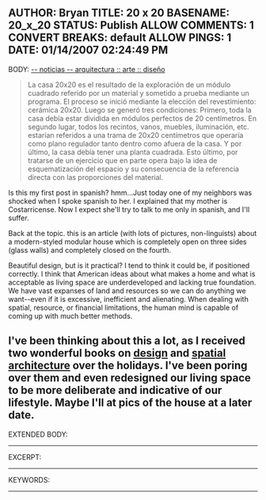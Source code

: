 AUTHOR: Bryan
TITLE: 20 x 20
BASENAME: 20_x_20
STATUS: Publish
ALLOW COMMENTS: 1
CONVERT BREAKS: __default__
ALLOW PINGS: 1
DATE: 01/14/2007 02:24:49 PM
-----
BODY:
<a title="&gt;&gt; noticias &gt;&gt; arquitectura :: arte :: diseño &gt;&gt;&gt;" href="http://www.noticiasarquitectura.info/especiales/casa_20_20.htm">-- noticias -- arquitectura :: arte :: diseño </a>
<blockquote>
La casa 20x20 es el resultado de la exploración de un módulo cuadrado referido por un material y sometido a prueba mediante un programa. El proceso se inició mediante la elección del revestimiento: cerámica 20x20. Luego se generó tres condiciones: Primero, toda la casa debía estar dividida en módulos perfectos de 20 centímetros. En segundo lugar, todos los recintos, vanos, muebles, iluminación, etc. estarían referidos a una trama de 20x20 centímetros que operaría como plano regulador tanto dentro como afuera de la casa. Y por último, la casa debía tener una planta cuadrada. Esto último, por tratarse de un ejercicio que en parte opera bajo la idea de esquematización del espacio y su consecuencia de la referencia directa con las proporciones del material.</blockquote>

Is this my first post in spanish? hmm...Just today one of my neighbors was shocked when I spoke spanish to her. I explained that my mother is Costarricense. Now I expect she'll try to talk to me only in spanish, and I'll suffer.

Back at the topic. this is an article (with lots of pictures, non-linguists) about a modern-styled modular house which is completely open on three sides (glass walls) and completely closed on the fourth. 

Beautiful design, but is it practical? I tend to think it could be, if positioned correctly. I think that American ideas about what makes a home and what is acceptable as living space are underdeveloped and lacking true foundation. We have vast expanses of land and resources so we can do anything we want--even if it is excessive, inefficient and alienating. When dealing with spatial, resource, or financial limitations, the human mind is capable of coming up with much better methods. 

I've been thinking about this a lot, as I received two wonderful books on <a href="http://www.amazon.com/gp/product/3823845276/ref=wl_it_dp/105-1201587-7343640?ie=UTF8&coliid=I37MW39FJ6EP98&colid=3MRCPZ71AFE1F">design</a> and <a href="http://www.amazon.com/gp/product/0789310651/ref=wl_it_dp/105-1201587-7343640?ie=UTF8&coliid=I50XX6IEDJTKR&colid=3MRCPZ71AFE1F">spatial architecture</a> over the holidays. I've been poring over them and even redesigned our living space to be more deliberate and indicative of our lifestyle. Maybe I'll at pics of the house at a later date.
-----
EXTENDED BODY:

-----
EXCERPT:

-----
KEYWORDS:

-----


